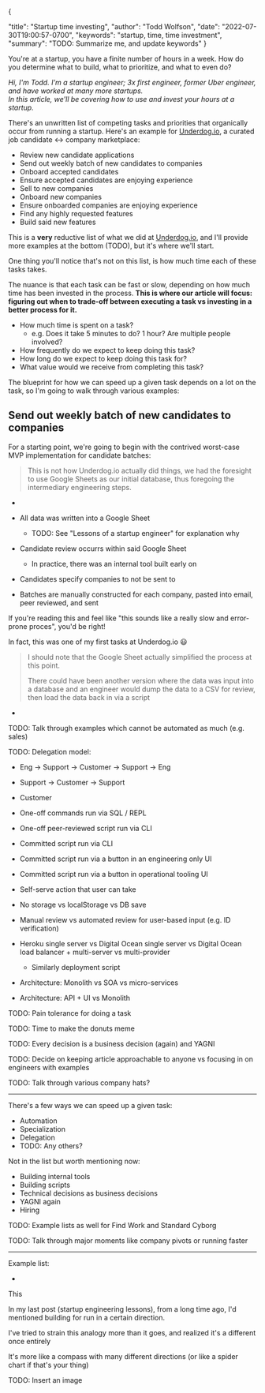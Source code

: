 {
  <!-- TODO: Rename to "Startup time usage and investing?" -->
  "title": "Startup time investing",
  "author": "Todd Wolfson",
  "date": "2022-07-30T19:00:57-0700",
  "keywords": "startup, time, time investment",
  "summary": "TODO: Summarize me, and update keywords"
}

You're at a startup, you have a finite number of hours in a week. How do you determine what to build, what to prioritize, and what to even do?

<!-- Trying something new, like an intro hook to a YouTube video. Intro line then personal line as an aside -->

*Hi, I'm Todd. I'm a startup engineer; 3x first engineer, former Uber engineer, and have worked at many more startups.<br/>In this article, we'll be covering how to use and invest your hours at a startup.*

<!-- TODO: Does this stylistically work? Do we need something new in our UI? -->

There's an unwritten list of competing tasks and priorities that organically occur from running a startup. Here's an example for [Underdog.io][], a curated job candidate <-> company marketplace:

- Review new candidate applications
- Send out weekly batch of new candidates to companies
- Onboard accepted candidates
- Ensure accepted candidates are enjoying experience
- Sell to new companies
- Onboard new companies
- Ensure onboarded companies are enjoying experience
- Find any highly requested features
- Build said new features

[Underdog.io]: https://underdog.io/

This is a **very** reductive list of what we did at [Underdog.io][], and I'll provide more examples at the bottom (TODO), but it's where we'll start.

One thing you'll notice that's not on this list, is how much time each of these tasks takes.

The nuance is that each task can be fast or slow, depending on how much time has been invested in the process. **This is where our article will focus: figuring out when to trade-off between executing a task vs investing in a better process for it.**

- How much time is spent on a task?
  - e.g. Does it take 5 minutes to do? 1 hour? Are multiple people involved?
- How frequently do we expect to keep doing this task?
- How long do we expect to keep doing this task for?
- What value would we receive from completing this task?


The blueprint for how we can speed up a given task depends on a lot on the task, so I'm going to walk through various examples:

## Send out weekly batch of new candidates to companies
For a starting point, we're going to begin with the contrived worst-case MVP implementation for candidate batches:

> This is not how Underdog.io actually did things, we had the foresight to use Google Sheets as our initial database, thus foregoing the intermediary engineering steps.

-

- All data was written into a Google Sheet
  - TODO: See "Lessons of a startup engineer" for explanation why
- Candidate review occurrs within said Google Sheet
  - In practice, there was an internal tool built early on
- Candidates specify companies to not be sent to
- Batches are manually constructed for each company, pasted into email, peer reviewed, and sent

If you're reading this and feel like "this sounds like a really slow and error-prone proces", you'd be right!

In fact, this was one of my first tasks at Underdog.io 😃

> I should note that the Google Sheet actually simplified the process at this point.
>
> There could have been another version where the data was input into a database and an engineer would dump the data to a CSV for review, then load the data back in via a script

-

TODO: Talk through examples which cannot be automated as much (e.g. sales)

TODO: Delegation model:

- Eng -> Support -> Customer -> Support -> Eng
- Support -> Customer -> Support
- Customer

- One-off commands run via SQL / REPL
- One-off peer-reviewed script run via CLI
- Committed script run via CLI
- Committed script run via a button in an engineering only UI
- Committed script run via a button in operational tooling UI
- Self-serve action that user can take

- No storage vs localStorage vs DB save

- Manual review vs automated review for user-based input (e.g. ID verification)

- Heroku single server vs Digital Ocean single server vs Digital Ocean load balancer + multi-server vs multi-provider
  - Similarly deployment script

- Architecture: Monolith vs SOA vs micro-services
- Architecture: API + UI vs Monolith

TODO: Pain tolerance for doing a task

TODO: Time to make the donuts meme

TODO: Every decision is a business decision (again) and YAGNI

TODO: Decide on keeping article approachable to anyone vs focusing in on engineers with examples

TODO: Talk through various company hats?

--------

There's a few ways we can speed up a given task:

- Automation
- Specialization
- Delegation
- TODO: Any others?

Not in the list but worth mentioning now:

- Building internal tools
- Building scripts
- Technical decisions as business decisions
- YAGNI again
- Hiring

TODO: Example lists as well for Find Work and Standard Cyborg

TODO: Talk through major moments like company pivots or running faster

--------

Example list:

-

This
<!-- TODO: Rework this content, def don't need upfront piece, just easier to start writing like this -->

In my last post (startup engineering lessons), from a long time ago, I'd mentioned building for run in a certain direction.

I've tried to strain this analogy more than it goes, and realized it's a different once entirely

It's more like a compass with many different directions (or like a spider chart if that's your thing)

TODO: Insert an image
<!-- /home/todd/github/twolfson.com/articles/startup-time-investing/compass.jpg -->
<!-- TODO: Polish up image -->

